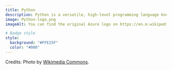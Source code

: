 ```yaml
---
title: Python
description: Python is a versatile, high-level programming language known for simplicity, readability, and extensive libraries for various applications.
image: Python-logo.png
imageAlt: You can find the original Azure logo on https://en.m.wikipedia.org/wiki/File:Python-logo-notext.svg

# Badge style
style:
  background: "#FFE25F"
  color: "#000"
---
```


Credits: Photo by [Wikimedia Commons](https://en.m.wikipedia.org/wiki/File:Python-logo-notext.svg).
